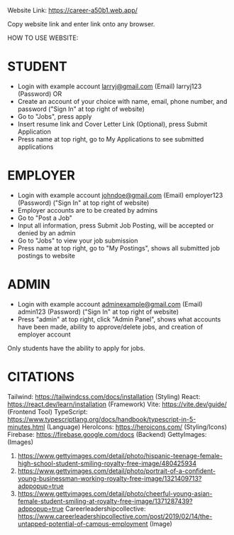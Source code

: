 Website Link: https://career-a50b1.web.app/

Copy website link and enter link onto any browser.


HOW TO USE WEBSITE:

# STUDENT
- Login with example account larryj@gmail.com (Email) larryj123 (Password)
OR
- Create an account of your choice with name, email, phone number, and password ("Sign In" at top right of website)
- Go to "Jobs", press apply
- Insert resume link and Cover Letter Link (Optional), press Submit Application
- Press name at top right, go to My Applications to see submitted applications

# EMPLOYER
- Login with example account johndoe@gmail.com (Email) employer123 (Password) ("Sign In" at top right of website)
- Employer accounts are to be created by admins
- Go to "Post a Job"
- Input all information, press Submit Job Posting, will be accepted or denied by an admin
- Go to "Jobs" to view your job submission
- Press name at top right, go to "My Postings", shows all submitted job postings to website

# ADMIN
- Login with example account adminexample@gmail.com (Email) admin123 (Password) ("Sign In" at top right of website)
- Press "admin" at top right, click "Admin Panel", shows what accounts have been made, ability to approve/delete jobs, and creation of employer account


Only students have the ability to apply for jobs.


# CITATIONS
Tailwind: https://tailwindcss.com/docs/installation (Styling)
React: https://react.dev/learn/installation (Framework)
Vite: https://vite.dev/guide/ (Frontend Tool)
TypeScript: https://www.typescriptlang.org/docs/handbook/typescript-in-5-minutes.html (Language)
HeroIcons: https://heroicons.com/ (Styling/Icons)
Firebase: https://firebase.google.com/docs (Backend)
GettyImages: (Images)
1. https://www.gettyimages.com/detail/photo/hispanic-teenage-female-high-school-student-smiling-royalty-free-image/480425934
2. https://www.gettyimages.com/detail/photo/portrait-of-a-confident-young-businessman-working-royalty-free-image/1321409713?adppopup=true
3. https://www.gettyimages.com/detail/photo/cheerful-young-asian-female-student-smiling-at-royalty-free-image/1371287439?adppopup=true
Careerleadershipcollective: https://www.careerleadershipcollective.com/post/2019/02/14/the-untapped-potential-of-campus-employment (Image)
